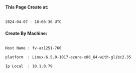 
   
#### This Page Create at:

```bash

2024-04-07 - 18:06:36 UTC

```

#### Create By Machine:

```bash

Host Name : fv-az1251-760

platform  : Linux-6.5.0-1017-azure-x86_64-with-glibc2.35

Ip Local  : 10.1.0.79

```

